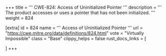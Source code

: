 +++
title = '''
CWE-824: Access of Uninitialized Pointer
'''
description	= '''
The product accesses or uses a pointer that has not been initialized.
'''
weight = 824

[extra]
id = 824
name = '''
Access of Uninitialized Pointer
'''
url = "https://cwe.mitre.org/data/definitions/824.html"
vote = "Virtually Impossible"
class = "Base"
clippy_helps = false
rust_docs_links = [
	
]
+++
